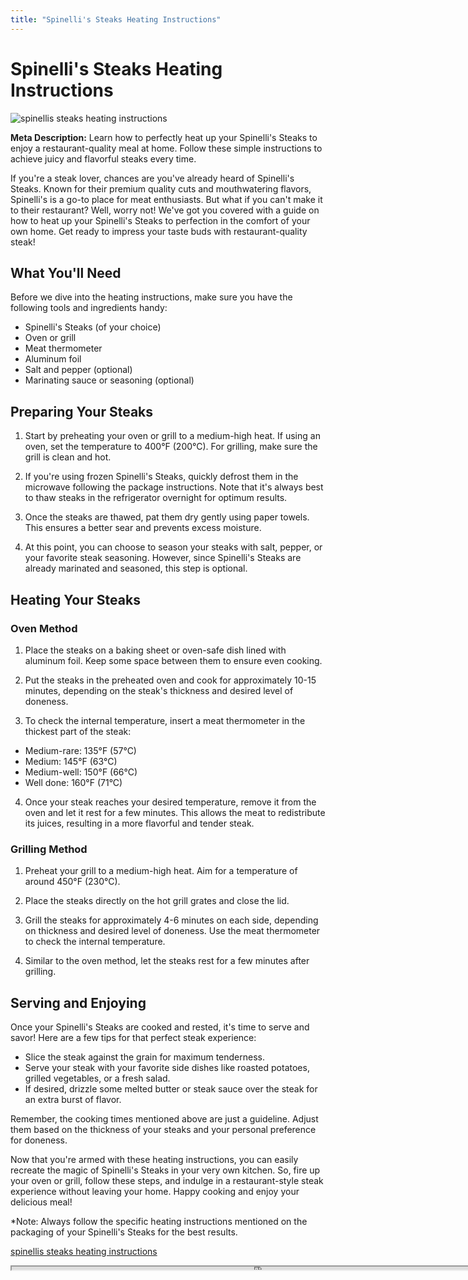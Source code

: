 ```yaml
---
title: "Spinelli's Steaks Heating Instructions"
---
```

# Spinelli's Steaks Heating Instructions


![spinellis steaks heating instructions](https://images.unsplash.com/photo-1523495909838-79c67b15be34?ixid=M3w0ODkxMTF8MHwxfHNlYXJjaHwxfHxzcGluZWxsaXMlMjBzdGVha3MlMjBoZWF0aW5nJTIwaW5zdHJ1Y3Rpb25zfGVufDB8fHx8MTY5MjgwNDI1OHww&ixlib=rb-4.0.3&w=512&fit=max)

**Meta Description:** Learn how to perfectly heat up your Spinelli's Steaks to enjoy a restaurant-quality meal at home. Follow these simple instructions to achieve juicy and flavorful steaks every time.


If you're a steak lover, chances are you've already heard of Spinelli's Steaks. Known for their premium quality cuts and mouthwatering flavors, Spinelli's is a go-to place for meat enthusiasts. But what if you can't make it to their restaurant? Well, worry not! We've got you covered with a guide on how to heat up your Spinelli's Steaks to perfection in the comfort of your own home. Get ready to impress your taste buds with restaurant-quality steak!

## What You'll Need

Before we dive into the heating instructions, make sure you have the following tools and ingredients handy:

- Spinelli's Steaks (of your choice)
- Oven or grill
- Meat thermometer
- Aluminum foil
- Salt and pepper (optional)
- Marinating sauce or seasoning (optional)

## Preparing Your Steaks

1. Start by preheating your oven or grill to a medium-high heat. If using an oven, set the temperature to 400°F (200°C). For grilling, make sure the grill is clean and hot.

2. If you're using frozen Spinelli's Steaks, quickly defrost them in the microwave following the package instructions. Note that it's always best to thaw steaks in the refrigerator overnight for optimum results.

3. Once the steaks are thawed, pat them dry gently using paper towels. This ensures a better sear and prevents excess moisture.

4. At this point, you can choose to season your steaks with salt, pepper, or your favorite steak seasoning. However, since Spinelli's Steaks are already marinated and seasoned, this step is optional.

## Heating Your Steaks

### Oven Method

1. Place the steaks on a baking sheet or oven-safe dish lined with aluminum foil. Keep some space between them to ensure even cooking.

2. Put the steaks in the preheated oven and cook for approximately 10-15 minutes, depending on the steak's thickness and desired level of doneness. 

3. To check the internal temperature, insert a meat thermometer in the thickest part of the steak: 
  - Medium-rare: 135°F (57°C)
  - Medium: 145°F (63°C)
  - Medium-well: 150°F (66°C)
  - Well done: 160°F (71°C)

4. Once your steak reaches your desired temperature, remove it from the oven and let it rest for a few minutes. This allows the meat to redistribute its juices, resulting in a more flavorful and tender steak.

### Grilling Method

1. Preheat your grill to a medium-high heat. Aim for a temperature of around 450°F (230°C).

2. Place the steaks directly on the hot grill grates and close the lid.

3. Grill the steaks for approximately 4-6 minutes on each side, depending on thickness and desired level of doneness. Use the meat thermometer to check the internal temperature.

4. Similar to the oven method, let the steaks rest for a few minutes after grilling.

## Serving and Enjoying

Once your Spinelli's Steaks are cooked and rested, it's time to serve and savor! Here are a few tips for that perfect steak experience:

- Slice the steak against the grain for maximum tenderness.
- Serve your steak with your favorite side dishes like roasted potatoes, grilled vegetables, or a fresh salad.
- If desired, drizzle some melted butter or steak sauce over the steak for an extra burst of flavor.

Remember, the cooking times mentioned above are just a guideline. Adjust them based on the thickness of your steaks and your personal preference for doneness.

Now that you're armed with these heating instructions, you can easily recreate the magic of Spinelli's Steaks in your very own kitchen. So, fire up your oven or grill, follow these steps, and indulge in a restaurant-style steak experience without leaving your home. Happy cooking and enjoy your delicious meal!

*Note: Always follow the specific heating instructions mentioned on the packaging of your Spinelli's Steaks for the best results.

[spinellis steaks heating instructions](https://foxheightspubandgrill.com/post/spinellis-steaks-heating-instructions)

<iframe src='https://foxheightspubandgrill.com/post/spinellis-steaks-heating-instructions' width='800' height='5'></iframe>